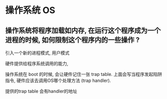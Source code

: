 # 操作系统 OS

## 操作系统将程序加载如内存, 在运行这个程序成为一个进程的时候, 如何限制这个程序内的一些操作 ?

引入一个新的进程模式, 用户模式

硬件提供给程序系统调用的能力,

操作系统在 boot 的时候, 会让硬件记住一张 trap table. 上面会写当程序发起陷阱指令, 硬件应该去调用OS哪个处理方法 (trap handler).

提供的trap table 会有handler的地址




